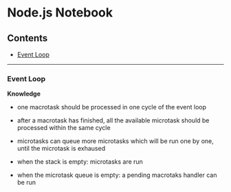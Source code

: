# Node.js Notebook

## Contents

- [Event Loop](#event-loop)

---

### Event Loop

**Knowledge**

* one macrotask should be processed in one cycle of the event loop

* after a macrotask has finished, all the available microtask should be processed within the same cycle

* microtasks can queue more microtasks which will be run one by one, until the microtask is exhaused

* when the stack is empty: microtasks are run

* when the microtask queue is empty: a pending macrotaks handler can be run
